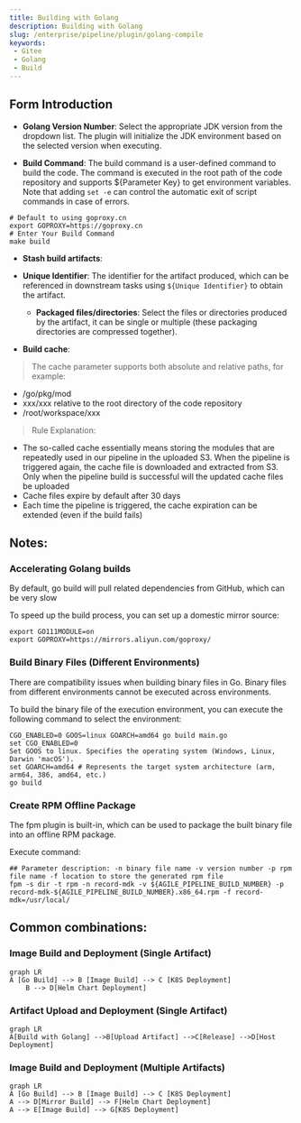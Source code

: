 ```yaml
---
title: Building with Golang
description: Building with Golang
slug: /enterprise/pipeline/plugin/golang-compile
keywords:
 - Gitee
 - Golang
 - Build
---
```


## Form Introduction

- **Golang Version Number**: Select the appropriate JDK version from the dropdown list. The plugin will initialize the JDK environment based on the selected version when executing.

- **Build Command**: The build command is a user-defined command to build the code. The command is executed in the root path of the code repository and supports ${Parameter Key} to get environment variables. Note that adding `set -e` can control the automatic exit of script commands in case of errors.

```shell
# Default to using goproxy.cn
export GOPROXY=https://goproxy.cn
# Enter Your Build Command
make build
```

- **Stash build artifacts**:
- **Unique Identifier**: The identifier for the artifact produced, which can be referenced in downstream tasks using `${Unique Identifier}` to obtain the artifact.
    - **Packaged files/directories**: Select the files or directories produced by the artifact, it can be single or multiple (these packaging directories are compressed together).

- **Build cache**:

> The cache parameter supports both absolute and relative paths, for example:

- /go/pkg/mod
- xxx/xxx relative to the root directory of the code repository
- /root/workspace/xxx

> Rule Explanation:

- The so-called cache essentially means storing the modules that are repeatedly used in our pipeline in the uploaded S3. When the pipeline is triggered again, the cache file is downloaded and extracted from S3.
Only when the pipeline build is successful will the updated cache files be uploaded
- Cache files expire by default after 30 days
- Each time the pipeline is triggered, the cache expiration can be extended (even if the build fails)

## Notes:

### Accelerating Golang builds

By default, go build will pull related dependencies from GitHub, which can be very slow

To speed up the build process, you can set up a domestic mirror source:

```shell
export GO111MODULE=on
export GOPROXY=https://mirrors.aliyun.com/goproxy/
```

### Build Binary Files (Different Environments)

There are compatibility issues when building binary files in Go. Binary files from different environments cannot be executed across environments.

To build the binary file of the execution environment, you can execute the following command to select the environment:

```shell
CGO_ENABLED=0 GOOS=linux GOARCH=amd64 go build main.go
set CGO_ENABLED=0
Set GOOS to linux. Specifies the operating system (Windows, Linux, Darwin 'macOS').
set GOARCH=amd64 # Represents the target system architecture (arm, arm64, 386, amd64, etc.)
go build
```

### Create RPM Offline Package

The fpm plugin is built-in, which can be used to package the built binary file into an offline RPM package.

Execute command:

```shell
## Parameter description: -n binary file name -v version number -p rpm file name -f location to store the generated rpm file
fpm -s dir -t rpm -n record-mdk -v ${AGILE_PIPELINE_BUILD_NUMBER} -p record-mdk-${AGILE_PIPELINE_BUILD_NUMBER}.x86_64.rpm -f record-mdk=/usr/local/
```

## Common combinations:

### Image Build and Deployment (Single Artifact)

```mermaid
graph LR
A [Go Build] --> B [Image Build] --> C [K8S Deployment]
    B --> D[Helm Chart Deployment]
```

### Artifact Upload and Deployment (Single Artifact)

```mermaid
graph LR
A[Build with Golang] -->B[Upload Artifact] -->C[Release] -->D[Host Deployment]
```

### Image Build and Deployment (Multiple Artifacts)

```mermaid
graph LR
A [Go Build] --> B [Image Build] --> C [K8S Deployment]
A --> D[Mirror Build] --> F[Helm Chart Deployment]
A --> E[Image Build] --> G[K8S Deployment]
```